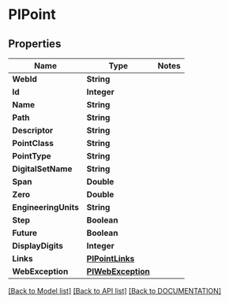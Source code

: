 # PIPoint

## Properties
Name | Type | Notes
------------ | ------------- | -------------
**WebId** | **String**
**Id** | **Integer**
**Name** | **String**
**Path** | **String**
**Descriptor** | **String**
**PointClass** | **String**
**PointType** | **String**
**DigitalSetName** | **String**
**Span** | **Double**
**Zero** | **Double**
**EngineeringUnits** | **String**
**Step** | **Boolean**
**Future** | **Boolean**
**DisplayDigits** | **Integer**
**Links** | **[**PIPointLinks**](../models/PIPointLinks.md)**
**WebException** | **[**PIWebException**](../models/PIWebException.md)**

[[Back to Model list]](../../DOCUMENTATION.md#documentation-for-models) [[Back to API list]](../../DOCUMENTATION.md#documentation-for-api-endpoints) [[Back to DOCUMENTATION]](../../DOCUMENTATION.md)
